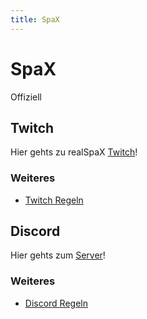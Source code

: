 ```yaml
---
title: SpaX  
---
```


# SpaX
Offiziell 

## Twitch
Hier gehts zu realSpaX [Twitch](https://twitch.tv/realSpaX)!      
         
### Weiteres
- [Twitch Regeln](/twitch/rules/)

## Discord
Hier gehts zum [Server](https://discord.gg/vqxQJFwJaz)!     
       
### Weiteres 
- [Discord Regeln](/discord/rules/)

